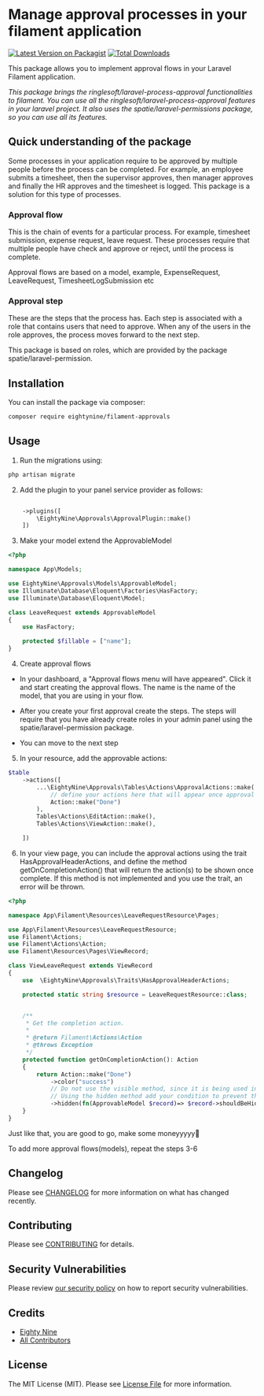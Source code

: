 # Manage approval processes in your filament application

[![Latest Version on Packagist](https://img.shields.io/packagist/v/eightynine/filament-approvals.svg?style=flat-square)](https://packagist.org/packages/eightynine/filament-approvals)
[![Total Downloads](https://img.shields.io/packagist/dt/eightynine/filament-approvals.svg?style=flat-square)](https://packagist.org/packages/eightynine/filament-approvals)

This package allows you to implement approval flows in your Laravel Filament application.

_This package brings the ringlesoft/laravel-process-approval functionalities to filament. You can use all the ringlesoft/laravel-process-approval features in your laravel project. It also uses the spatie/laravel-permissions package, so you can use all its features._

## Quick understanding of the package

Some processes in your application require to be approved by multiple people before the process can be completed. For example, an employee submits a timesheet, then the supervisor approves, then manager approves and finally the HR approves and the timesheet is logged.
This package is a solution for this type of processes.

### Approval flow

This is the chain of events for a particular process. For example, timesheet submission, expense request, leave request. These processes require that multiple people have check and approve or reject, until the process is complete.

Approval flows are based on a model, example, ExpenseRequest, LeaveRequest, TimesheetLogSubmission etc

### Approval step

These are the steps that the process has. Each step is associated with a role that contains users that need to approve. When any of the users in the role approves, the process moves forward to the next step.

This package is based on roles, which are provided by the package spatie/laravel-permission.

## Installation

You can install the package via composer:

```bash
composer require eightynine/filament-approvals
```

## Usage

1. Run the migrations using:

```bash
php artisan migrate
```

2. Add the plugin to your panel service provider as follows:

```php

    ->plugins([
        \EightyNine\Approvals\ApprovalPlugin::make()
    ])
```

3. Make your model extend the ApprovableModel

```php
<?php

namespace App\Models;

use EightyNine\Approvals\Models\ApprovableModel;
use Illuminate\Database\Eloquent\Factories\HasFactory;
use Illuminate\Database\Eloquent\Model;

class LeaveRequest extends ApprovableModel
{
    use HasFactory;

    protected $fillable = ["name"];
}

```

4. Create approval flows
- In your dashboard, a "Approval flows menu will have appeared". Click it and start creating the approval flows. The name is the name of the model, that you are using in your flow.

- After you create your first approval create the steps. The steps will require that you have already create roles in your admin panel using the spatie/laravel-permission package.

- You can move to the next step

5. In your resource, add the approvable actions:

```php
$table
    ->actions([
        ...\EightyNine\Approvals\Tables\Actions\ApprovalActions::make(
            // define your actions here that will appear once approval is completed
            Action::make("Done")
        ),
        Tables\Actions\EditAction::make(),
        Tables\Actions\ViewAction::make(),

    ])

```

6. In your view page, you can include the approval actions using the trait HasApprovalHeaderActions, and define the method getOnCompletionAction() that will return the action(s) to be shown once complete. If this method is not implemented and you use the trait, an error will be thrown.

```php
<?php

namespace App\Filament\Resources\LeaveRequestResource\Pages;

use App\Filament\Resources\LeaveRequestResource;
use Filament\Actions;
use Filament\Actions\Action;
use Filament\Resources\Pages\ViewRecord;

class ViewLeaveRequest extends ViewRecord
{
    use  \EightyNine\Approvals\Traits\HasApprovalHeaderActions;

    protected static string $resource = LeaveRequestResource::class;


    /**
     * Get the completion action.
     *
     * @return Filament\Actions\Action
     * @throws Exception
     */
    protected function getOnCompletionAction(): Action
    {
        return Action::make("Done")
            ->color("success")
            // Do not use the visible method, since it is being used internally to show this action if the approval flow has been completed.
            // Using the hidden method add your condition to prevent the action from being performed more than once
            ->hidden(fn(ApprovableModel $record)=> $record->shouldBeHidden())
    }
}

```

Just like that, you are good to go, make some moneyyyyy🤑

To add more approval flows(models), repeat the steps 3-6

## Changelog

Please see [CHANGELOG](CHANGELOG.md) for more information on what has changed recently.

## Contributing

Please see [CONTRIBUTING](.github/CONTRIBUTING.md) for details.

## Security Vulnerabilities

Please review [our security policy](../../security/policy) on how to report security vulnerabilities.

## Credits

-   [Eighty Nine](https://github.com/eighty9nine)
-   [All Contributors](../../contributors)

## License

The MIT License (MIT). Please see [License File](LICENSE.md) for more information.
